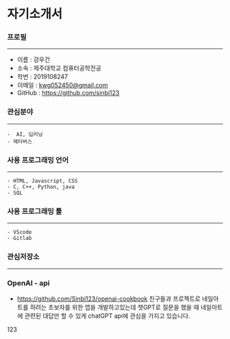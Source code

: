 # 자기소개서

### 프로필
-----
- 이름 : 강우건
- 소속 : 제주대학교 컴퓨터공학전공
- 학번 : 2019108247
- 이메일 : kwg052450@gmail.com
- GitHub : https://github.com/sinbi123

### 관심분야
-----
```
-  AI, 딥러닝
- 메타버스
```

### 사용 프로그래밍 언어
-----
```
- HTML, Javascript, CSS
- C, C++, Python, java
- SQL
```

### 사용 프로그래밍 툴
-----
```
- VScode
- Gitlab
```

### 관심저장소
-----

### OpenAI - api
- https://github.com/Sinbi123/openai-cookbook
친구들과 프로젝트로 네일아트를 하려는 초보자를 위한 앱을 개발하고있는데
챗GPT로 질문을 했을 때 네일아트에 관련된 대답만 할 수 있게 chatGPT api에 관심을 가지고 있습니다.

123

